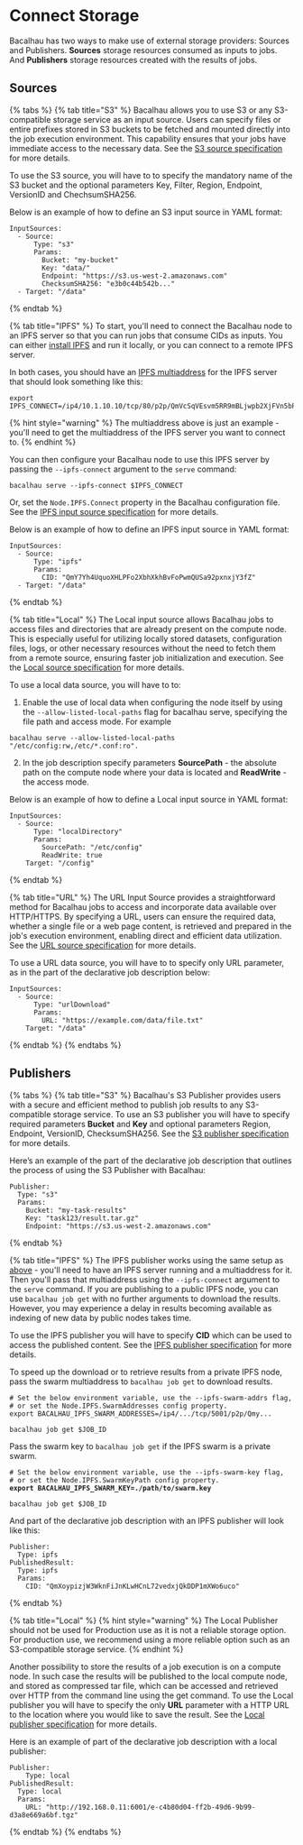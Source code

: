 # Connect Storage

Bacalhau has two ways to make use of external storage providers: Sources and Publishers. **Sources** storage resources consumed as inputs to jobs. And **Publishers** storage resources created with the results of jobs.

## Sources

{% tabs %}
{% tab title="S3" %}
Bacalhau allows you to use S3 or any S3-compatible storage service as an input source. Users can specify files or entire prefixes stored in S3 buckets to be fetched and mounted directly into the job execution environment. This capability ensures that your jobs have immediate access to the necessary data. See the [S3 source specification](../../references/jobs/job/task/sources/s3.md) for more details.

To use the S3 source, you will have to to specify the mandatory name of the S3 bucket and the optional parameters Key, Filter, Region, Endpoint, VersionID and ChechsumSHA256.

Below is an example of how to define an S3 input source in YAML format:

```
InputSources:
  - Source:
      Type: "s3"
      Params:
        Bucket: "my-bucket"
        Key: "data/"
        Endpoint: "https://s3.us-west-2.amazonaws.com"
        ChecksumSHA256: "e3b0c44b542b..."
  - Target: "/data"
```
{% endtab %}

{% tab title="IPFS" %}
To start, you'll need to connect the Bacalhau node to an IPFS server so that you can run jobs that consume CIDs as inputs. You can either [install IPFS](https://docs.ipfs.tech/install/) and run it locally, or you can connect to a remote IPFS server.

In both cases, you should have an [IPFS multiaddress](https://richardschneider.github.io/net-ipfs-core/articles/multiaddress.html) for the IPFS server that should look something like this:

```
export IPFS_CONNECT=/ip4/10.1.10.10/tcp/80/p2p/QmVcSqVEsvm5RR9mBLjwpb2XjFVn5bPdPL69mL8PH45pPC
```

{% hint style="warning" %}
The multiaddress above is just an example - you'll need to get the multiaddress of the IPFS server you want to connect to.
{% endhint %}

You can then configure your Bacalhau node to use this IPFS server by passing the `--ipfs-connect` argument to the `serve` command:

```
bacalhau serve --ipfs-connect $IPFS_CONNECT
```

Or, set the `Node.IPFS.Connect` property in the Bacalhau configuration file. See the [IPFS input source specification](../../references/jobs/job/task/sources/ipfs.md) for more details.

Below is an example of how to define an IPFS input source in YAML format:

```
InputSources:
  - Source:
      Type: "ipfs"
      Params:
        CID: "QmY7Yh4UquoXHLPFo2XbhXkhBvFoPwmQUSa92pxnxjY3fZ"
  - Target: "/data"
```
{% endtab %}

{% tab title="Local" %}
The Local input source allows Bacalhau jobs to access files and directories that are already present on the compute node. This is especially useful for utilizing locally stored datasets, configuration files, logs, or other necessary resources without the need to fetch them from a remote source, ensuring faster job initialization and execution. See the [Local source specification](../../references/jobs/job/task/sources/local.md) for more details.

To use a local data source, you will have to to:

1. Enable the use of local data when configuring the node itself by using the `--allow-listed-local-paths` flag for bacalhau serve, specifying the file path and access mode. For example

```
bacalhau serve --allow-listed-local-paths "/etc/config:rw,/etc/*.conf:ro".
```

2. In the job description specify parameters **SourcePath** - the absolute path on the compute node where your data is located and **ReadWrite** - the access mode.

Below is an example of how to define a Local input source in YAML format:

```
InputSources:
  - Source:
      Type: "localDirectory"
      Params:
        SourcePath: "/etc/config"
        ReadWrite: true
    Target: "/config"
```
{% endtab %}

{% tab title="URL" %}
The URL Input Source provides a straightforward method for Bacalhau jobs to access and incorporate data available over HTTP/HTTPS. By specifying a URL, users can ensure the required data, whether a single file or a web page content, is retrieved and prepared in the job's execution environment, enabling direct and efficient data utilization. See the [URL source specification](../../references/jobs/job/task/sources/url.md) for more details.

To use a URL data source, you will have to to specify only URL parameter, as in the part of the declarative job description below:

```
InputSources:
  - Source:
      Type: "urlDownload"
      Params:
        URL: "https://example.com/data/file.txt"
    Target: "/data"
```
{% endtab %}
{% endtabs %}

## Publishers

{% tabs %}
{% tab title="S3" %}
Bacalhau's S3 Publisher provides users with a secure and efficient method to publish job results to any S3-compatible storage service. To use an S3 publisher you will have to specify required parameters **Bucket** and **Key** and optional parameters Region, Endpoint, VersionID, ChecksumSHA256. See the [S3 publisher specification](../../references/jobs/job/task/publishers/s3.md) for more details.

Here’s an example of the part of the declarative job description that outlines the process of using the S3 Publisher with Bacalhau:

```
Publisher:
  Type: "s3"
  Params:
    Bucket: "my-task-results"
    Key: "task123/result.tar.gz"
    Endpoint: "https://s3.us-west-2.amazonaws.com"
```
{% endtab %}

{% tab title="IPFS" %}
The IPFS publisher works using the same setup as [above](storage-providers.md#ipfs) - you'll need to have an IPFS server running and a multiaddress for it. Then you'll pass that multiaddress using the `--ipfs-connect` argument to the `serve` command. If you are publishing to a public IPFS node, you can use `bacalhau job get` with no further arguments to download the results. However, you may experience a delay in results becoming available as indexing of new data by public nodes takes time.

To use the IPFS publisher you will have to specify **CID** which can be used to access the published content. See the [IPFS publisher specification](../../references/jobs/job/task/publishers/ipfs.md) for more details.

To speed up the download or to retrieve results from a private IPFS node, pass the swarm multiaddress to `bacalhau job get` to download results.

```
# Set the below environment variable, use the --ipfs-swarm-addrs flag,
# or set the Node.IPFS.SwarmAddresses config property.
export BACALHAU_IPFS_SWARM_ADDRESSES=/ip4/.../tcp/5001/p2p/Qmy...

bacalhau job get $JOB_ID
```

Pass the swarm key to `bacalhau job get` if the IPFS swarm is a private swarm.

<pre><code># Set the below environment variable, use the --ipfs-swarm-key flag,
# or set the Node.IPFS.SwarmKeyPath config property.
<strong>export BACALHAU_IPFS_SWARM_KEY=./path/to/swarm.key
</strong>
bacalhau job get $JOB_ID
</code></pre>

And part of the declarative job description with an IPFS publisher will look like this:

```
Publisher:
  Type: ipfs
PublishedResult:
  Type: ipfs
  Params:
    CID: "QmXoypizjW3WknFiJnKLwHCnL72vedxjQkDDP1mXWo6uco"
```
{% endtab %}

{% tab title="Local" %}
{% hint style="warning" %}
The Local Publisher should not be used for Production use as it is not a reliable storage option. For production use, we recommend using a more reliable option such as an S3-compatible storage service.
{% endhint %}

Another possibility to store the results of a job execution is on a compute node. In such case the results will be published to the local compute node, and stored as compressed tar file, which can be accessed and retrieved over HTTP from the command line using the get command. To use the Local publisher you will have to specify the only **URL** parameter with a HTTP URL to the location where you would like to save the result. See the [Local publisher specification](../../references/jobs/job/task/publishers/local.md) for more details.

Here is an example of part of the declarative job description with a local publisher:

```
Publisher:
    Type: local
PublishedResult:
  Type: local
  Params:
    URL: "http://192.168.0.11:6001/e-c4b80d04-ff2b-49d6-9b99-d3a8e669a6bf.tgz"
```
{% endtab %}
{% endtabs %}

